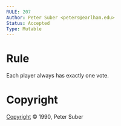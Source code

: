 ```yaml
---
RULE: 207
Author: Peter Suber <peters@earlham.edu>
Status: Accepted
Type: Mutable
---
```


# Rule

Each player always has exactly one vote.

# Copyright

[Copyright](http://legacy.earlham.edu/~peters/copyrite.htm) © 1990, Peter Suber
